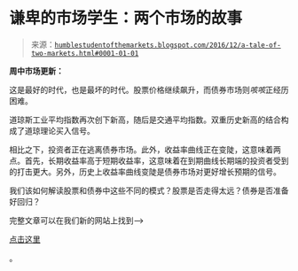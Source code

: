 <!--yml

类别：未分类

日期：2024-05-18 02:58:57

-->

# 谦卑的市场学生：两个市场的故事

> 来源：[`humblestudentofthemarkets.blogspot.com/2016/12/a-tale-of-two-markets.html#0001-01-01`](https://humblestudentofthemarkets.blogspot.com/2016/12/a-tale-of-two-markets.html#0001-01-01)

**周中市场更新：**

这是最好的时代，也是最坏的时代。股票价格继续飙升，而债券市场则*咳咳*正经历困难。

道琼斯工业平均指数再次创下新高，随后是交通平均指数。双重历史新高的结合构成了道琼理论买入信号。

相比之下，投资者正在逃离债券市场。此外，收益率曲线正在变陡，这意味着两点。首先，长期收益率高于短期收益率，这意味着在到期曲线长期端的投资者受到的打击更大。另外，历史上收益率曲线变陡是债券市场对更好增长预期的信号。

我们该如何解读股票和债券中这些不同的模式？股票是否走得太远？债券是否准备好回归？

完整文章可以在我们新的网站上找到-->

[点击这里](https://humblestudentofthemarkets.com/2016/12/07/tale-two-markets/)

。
